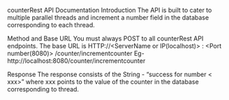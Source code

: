 counterRest API Documentation
Introduction
The API is built to cater to multiple parallel threads and increment a number field in the database corresponding to each thread.

Method and Base URL
You must always POST  to all counterRest API endpoints. The base URL is HTTP://<ServerName or IP(localhost)> : <Port number(8080)> /counter/incrementcounter
Eg- http://localhost:8080/counter/incrementcounter

Response
The response consists of the String -
“success for number < xxx>” where xxx points to the value of the counter in the database corresponding to thread.
